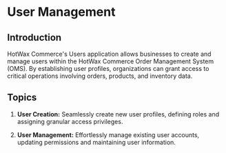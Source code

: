 # User Management

## Introduction

HotWax Commerce's Users application allows businesses to create and manage users within the HotWax Commerce Order Management System (OMS). By establishing user profiles, organizations can grant access to critical operations involving orders, products, and inventory data.

## Topics

1. **User Creation:** Seamlessly create new user profiles, defining roles and assigning granular access privileges.

2. **User Management:** Effortlessly manage existing user accounts, updating permissions and maintaining user information.
